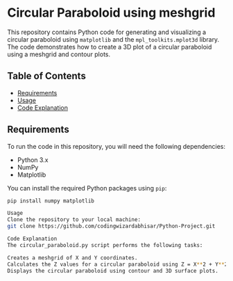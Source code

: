 # Circular Paraboloid using meshgrid

This repository contains Python code for generating and visualizing a circular paraboloid using `matplotlib` and the `mpl_toolkits.mplot3d` library. The code demonstrates how to create a 3D plot of a circular paraboloid using a meshgrid and contour plots.

## Table of Contents

- [Requirements](#requirements)
- [Usage](#usage)
- [Code Explanation](#code-explanation)

## Requirements

To run the code in this repository, you will need the following dependencies:

- Python 3.x
- NumPy
- Matplotlib

You can install the required Python packages using `pip`:

```bash
pip install numpy matplotlib

Usage
Clone the repository to your local machine:
git clone https://github.com/codingwizardabhisar/Python-Project.git

Code Explanation
The circular_paraboloid.py script performs the following tasks:

Creates a meshgrid of X and Y coordinates.
Calculates the Z values for a circular paraboloid using Z = X**2 + Y**2.
Displays the circular paraboloid using contour and 3D surface plots.
